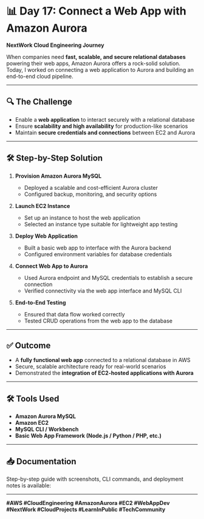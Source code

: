 # 📊 Day 17: Connect a Web App with Amazon Aurora
**NextWork Cloud Engineering Journey**

When companies need **fast, scalable, and secure relational databases** powering their web apps, Amazon Aurora offers a rock-solid solution.  
Today, I worked on connecting a web application to Aurora and building an end-to-end cloud pipeline.

---

## 🔍 The Challenge
- Enable a **web application** to interact securely with a relational database  
- Ensure **scalability and high availability** for production-like scenarios  
- Maintain **secure credentials and connections** between EC2 and Aurora

---

## 🛠️ Step-by-Step Solution
1. **Provision Amazon Aurora MySQL**
   - Deployed a scalable and cost-efficient Aurora cluster  
   - Configured backup, monitoring, and security options  

2. **Launch EC2 Instance**
   - Set up an instance to host the web application  
   - Selected an instance type suitable for lightweight app testing  

3. **Deploy Web Application**
   - Built a basic web app to interface with the Aurora backend  
   - Configured environment variables for database credentials  

4. **Connect Web App to Aurora**
   - Used Aurora endpoint and MySQL credentials to establish a secure connection  
   - Verified connectivity via the web app interface and MySQL CLI  

5. **End-to-End Testing**
   - Ensured that data flow worked correctly  
   - Tested CRUD operations from the web app to the database  

---

## ✅ Outcome
- A **fully functional web app** connected to a relational database in AWS  
- Secure, scalable architecture ready for real-world scenarios  
- Demonstrated the **integration of EC2-hosted applications with Aurora**  

---

## 🛠 Tools Used
- **Amazon Aurora MySQL**  
- **Amazon EC2**  
- **MySQL CLI / Workbench**  
- **Basic Web App Framework (Node.js / Python / PHP, etc.)**  

---

## 📥 Documentation
Step-by-step guide with screenshots, CLI commands, and deployment notes is available:  
 
---

**#AWS #CloudEngineering #AmazonAurora #EC2 #WebAppDev #NextWork #CloudProjects #LearnInPublic #TechCommunity**
